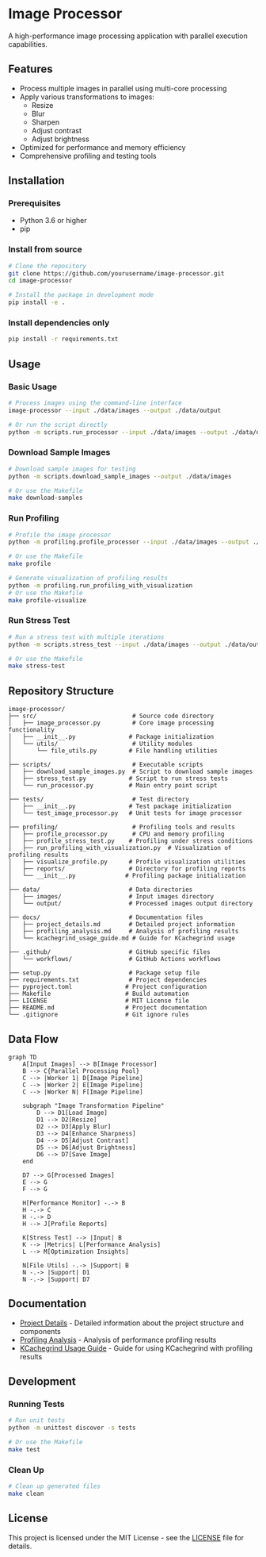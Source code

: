 # Image Processor

A high-performance image processing application with parallel execution capabilities.

## Features

- Process multiple images in parallel using multi-core processing
- Apply various transformations to images:
  - Resize
  - Blur
  - Sharpen
  - Adjust contrast
  - Adjust brightness
- Optimized for performance and memory efficiency
- Comprehensive profiling and testing tools

## Installation

### Prerequisites

- Python 3.6 or higher
- pip

### Install from source

```bash
# Clone the repository
git clone https://github.com/yourusername/image-processor.git
cd image-processor

# Install the package in development mode
pip install -e .
```

### Install dependencies only

```bash
pip install -r requirements.txt
```

## Usage

### Basic Usage

```bash
# Process images using the command-line interface
image-processor --input ./data/images --output ./data/output

# Or run the script directly
python -m scripts.run_processor --input ./data/images --output ./data/output
```

### Download Sample Images

```bash
# Download sample images for testing
python -m scripts.download_sample_images --output ./data/images

# Or use the Makefile
make download-samples
```

### Run Profiling

```bash
# Profile the image processor
python -m profiling.profile_processor --input ./data/images --output ./data/output

# Or use the Makefile
make profile

# Generate visualization of profiling results
python -m profiling.run_profiling_with_visualization
# Or use the Makefile
make profile-visualize
```

### Run Stress Test

```bash
# Run a stress test with multiple iterations
python -m scripts.stress_test --input ./data/images --output ./data/output --iterations 3

# Or use the Makefile
make stress-test
```

## Repository Structure

```
image-processor/
├── src/                           # Source code directory
│   ├── image_processor.py         # Core image processing functionality
│   ├── __init__.py               # Package initialization
│   └── utils/                     # Utility modules
│       └── file_utils.py         # File handling utilities
│
├── scripts/                       # Executable scripts
│   ├── download_sample_images.py  # Script to download sample images
│   ├── stress_test.py            # Script to run stress tests
│   └── run_processor.py          # Main entry point script
│
├── tests/                         # Test directory
│   ├── __init__.py               # Test package initialization
│   └── test_image_processor.py   # Unit tests for image processor
│
├── profiling/                     # Profiling tools and results
│   ├── profile_processor.py       # CPU and memory profiling
│   ├── profile_stress_test.py    # Profiling under stress conditions
│   ├── run_profiling_with_visualization.py  # Visualization of profiling results
│   ├── visualize_profile.py      # Profile visualization utilities
│   ├── reports/                  # Directory for profiling reports
│   └── __init__.py              # Profiling package initialization
│
├── data/                         # Data directories
│   ├── images/                   # Input images directory
│   └── output/                   # Processed images output directory
│
├── docs/                         # Documentation files
│   ├── project_details.md        # Detailed project information
│   ├── profiling_analysis.md     # Analysis of profiling results
│   └── kcachegrind_usage_guide.md # Guide for KCachegrind usage
│
├── .github/                      # GitHub specific files
│   └── workflows/                # GitHub Actions workflows
│
├── setup.py                      # Package setup file
├── requirements.txt              # Project dependencies
├── pyproject.toml               # Project configuration
├── Makefile                     # Build automation
├── LICENSE                      # MIT License file
├── README.md                    # Project documentation
└── .gitignore                   # Git ignore rules
```

## Data Flow

```mermaid
graph TD
    A[Input Images] --> B[Image Processor]
    B --> C{Parallel Processing Pool}
    C --> |Worker 1| D[Image Pipeline]
    C --> |Worker 2| E[Image Pipeline]
    C --> |Worker N| F[Image Pipeline]
    
    subgraph "Image Transformation Pipeline"
        D --> D1[Load Image]
        D1 --> D2[Resize]
        D2 --> D3[Apply Blur]
        D3 --> D4[Enhance Sharpness]
        D4 --> D5[Adjust Contrast]
        D5 --> D6[Adjust Brightness]
        D6 --> D7[Save Image]
    end
    
    D7 --> G[Processed Images]
    E --> G
    F --> G
    
    H[Performance Monitor] -.-> B
    H -.-> C
    H -.-> D
    H --> J[Profile Reports]
    
    K[Stress Test] --> |Input| B
    K --> |Metrics| L[Performance Analysis]
    L --> M[Optimization Insights]
    
    N[File Utils] -.-> |Support| B
    N -.-> |Support| D1
    N -.-> |Support| D7
```

## Documentation

- [Project Details](docs/project_details.md) - Detailed information about the project structure and components
- [Profiling Analysis](docs/profiling_analysis.md) - Analysis of performance profiling results
- [KCachegrind Usage Guide](docs/kcachegrind_usage_guide.md) - Guide for using KCachegrind with profiling results

## Development

### Running Tests

```bash
# Run unit tests
python -m unittest discover -s tests

# Or use the Makefile
make test
```

### Clean Up

```bash
# Clean up generated files
make clean
```

## License

This project is licensed under the MIT License - see the [LICENSE](LICENSE) file for details.